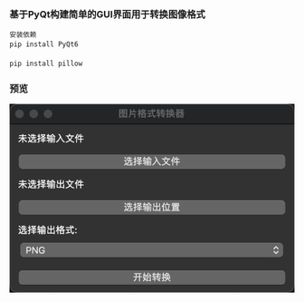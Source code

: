 ### 基于PyQt构建简单的GUI界面用于转换图像格式

```sh
安装依赖
pip install PyQt6

pip install pillow
```

### 预览
![alt text](images/preview.png)